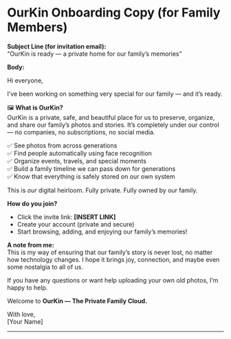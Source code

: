 
# OurKin Onboarding Copy (for Family Members)

**Subject Line (for invitation email):**  
“OurKin is ready — a private home for our family’s memories”

**Body:**

Hi everyone,

I’ve been working on something very special for our family — and it’s ready.

🖼 **What is OurKin?**  
OurKin is a private, safe, and beautiful place for us to preserve, organize, and share our family’s photos and stories. It’s completely under our control — no companies, no subscriptions, no social media.

✅ See photos from across generations  
✅ Find people automatically using face recognition  
✅ Organize events, travels, and special moments  
✅ Build a family timeline we can pass down for generations  
✅ Know that everything is safely stored on our own system

This is *our* digital heirloom. Fully private. Fully owned by our family.

**How do you join?**

- Click the invite link: **[INSERT LINK]**  
- Create your account (private and secure)  
- Start browsing, adding, and enjoying our family’s memories!

**A note from me:**  
This is my way of ensuring that our family’s story is never lost, no matter how technology changes. I hope it brings joy, connection, and maybe even some nostalgia to all of us.

If you have any questions or want help uploading your own old photos, I’m happy to help.

Welcome to **OurKin — The Private Family Cloud.**

With love,  
[Your Name]

---
